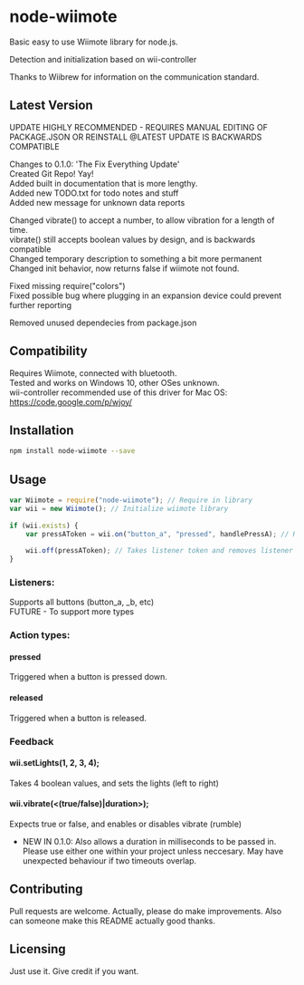 # node-wiimote
Basic easy to use Wiimote library for node.js.

Detection and initialization based on wii-controller
  
Thanks to Wiibrew for information on the communication standard.

## Latest Version
UPDATE HIGHLY RECOMMENDED - REQUIRES MANUAL EDITING OF PACKAGE.JSON OR REINSTALL @LATEST
UPDATE IS BACKWARDS COMPATIBLE  
  
Changes to 0.1.0: 'The Fix Everything Update'    
Created Git Repo! Yay!  
Added built in documentation that is more lengthy.   
Added new TODO.txt for todo notes and stuff  
Added new message for unknown data reports  
  
Changed vibrate() to accept a number, to allow vibration for a length of time.  
vibrate() still accepts boolean values by design, and is backwards compatible  
Changed temporary description to something a bit more permanent  
Changed init behavior, now returns false if wiimote not found.  
  
Fixed missing require("colors")  
Fixed possible bug where plugging in an expansion device could prevent further reporting  
  
Removed unused dependecies from package.json   

## Compatibility
Requires Wiimote, connected with bluetooth.  
Tested and works on Windows 10, other OSes unknown.  
wii-controller recommended use of this driver for Mac OS: <https://code.google.com/p/wjoy/>

## Installation

```bash
npm install node-wiimote --save
```

## Usage

```javascript
var Wiimote = require("node-wiimote"); // Require in library
var wii = new Wiimote(); // Initialize wiimote library 
  
if (wii.exists) {  
	var pressAToken = wii.on("button_a", "pressed", handlePressA); // Returns listener token used to remove listeners.  
    
	wii.off(pressAToken); // Takes listener token and removes listener
}  
```

### Listeners:
Supports all buttons (button_a, _b, etc)  
FUTURE - To support more types  

### Action types:

#### pressed
Triggered when a button is pressed down.

#### released
Triggered when a button is released.

### Feedback

#### wii.setLights(1, 2, 3, 4);
Takes 4 boolean values, and sets the lights (left to right)

#### wii.vibrate(<(true/false)|duration>);
Expects true or false, and enables or disables vibrate (rumble)  
- NEW IN 0.1.0: Also allows a duration in milliseconds to be passed in.  
Please use either one within your project unless neccesary. May have unexpected behaviour if two timeouts overlap.

## Contributing
Pull requests are welcome. Actually, please do make improvements. Also can someone make this README actually good thanks.

## Licensing
Just use it. Give credit if you want.